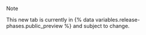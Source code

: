 > [!NOTE]
> This new tab is currently in {% data variables.release-phases.public_preview %} and subject to change.
